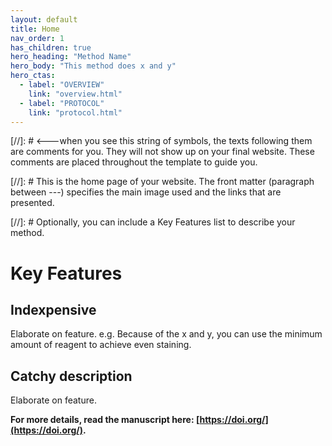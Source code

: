 ```yaml
---
layout: default
title: Home
nav_order: 1
has_children: true
hero_heading: "Method Name"
hero_body: "This method does x and y"
hero_ctas:
  - label: "OVERVIEW"
    link: "overview.html"
  - label: "PROTOCOL"
    link: "protocol.html"
---
```

[//]: # <---when you see this string of symbols, the texts following them are comments for you. They will not show up on your final website. These comments are placed throughout the template to guide you.

[//]: # This is the home page of your website. The front matter (paragraph between ---) specifies the main image used and the links that are presented. 

[//]: # Optionally, you can include a Key Features list to describe your method. 

# Key Features

## Indexpensive
Elaborate on feature. e.g. Because of the x and y, you can use the minimum amount of reagent to achieve even staining.

## Catchy description
Elaborate on feature.

**For more details, read the manuscript here: [https://doi.org/](https://doi.org/).**
